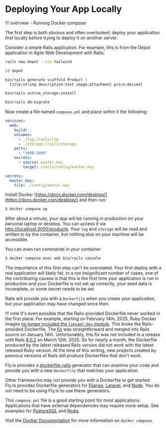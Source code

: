# Deploying Your App Locally

!!! overview
    - Running Docker compose

The first step is both obvious and often overlooked: deploy your application first locally before trying to deploy it on another server.

Consider a simple Rails application. For example, this is from the Depot application in Agile Web Development with Rails:

```sh
rails new depot --css tailwind

cd depot

bin/rails generate scaffold Product \
  title:string description:text image:attachment price:decimal

bin/rails active_storage:install

bin/rails db:migrate
```

Now create a file named `compose.yml` and place within it the following:

```yaml
services:
  web:
    build: .
    volumes:
      - ./log:/rails/log
      - ./storage:/rails/storage
    ports:
      - "3000:3000"
    secrets:
      - source: master_key
        target: /rails/config/master.key

secrets:
  master_key:
    file: ./config/master.key
```

Install Docker
[https://docs.docker.com/desktop/](https://docs.docker.com/desktop/)
and then run:

```sh
$ docker compose up
```

After about a minute, your app will be running in production on your personal laptop or desktop. You can access it via [http://localhost:3000/products](http://localhost:3000/products).
Your `log` and `storage` will be read and written to by the container, but nothing else on your machine will be accessible.

You can even run commands in your container:

```sh
$ docker compose exec web bin/rails console
```

The importance of this first step can't be overstated. Your first deploy with a real application will likely fail. In a not insignificant number of cases, one of the contributing causes is that this is the first time your application is run in production and your Dockerfile is not set up correctly, your seed data is incomplete, or some secret needs to be set.

Rails will provide you with a `Dockerfile` when you create your application, but your application may have changed since then.

!!! note
    It's even possible that the Rails-provided Dockerfile never worked in the first place. For example, starting on February 14th, 2025, Ruby Docker images [no longer included the `libyaml-dev` module](https://github.com/docker-library/ruby/pull/493).
    This broke the Rails-provided Dockerfile. The [fix](https://github.com/rails/rails/pull/54237) was straightforward
    and merged into Rails source on January 14th. Unfortunately, this fix was not included in a release until Rails [8.0.2](https://rubygems.org/gems/rails/versions/8.0.2) on March 12th, 2025. So for nearly a month, the Dockerfile produced by the latest released Rails version did not work with the latest released Ruby version. At the time of this writing, new projects created by previous versions of Rails still produce Dockerfiles that don't work.

Fly.io provides a [dockerfile-rails](https://github.com/fly-apps/dockerfile-rails?tab=readme-ov-file#overview)
generator that can examine your code and provide you with a new `Dockerfile` that matches your application.

Other frameworks may not provide you with a Dockerfile to get started. Fly.io provides Dockerfile generators for
[Django](https://github.com/fly-apps/dockerfile-django?tab=readme-ov-file#dockerfile-generator-for-django-projects),
[Laravel](https://github.com/fly-apps/dockerfile-laravel?tab=readme-ov-file#dockerfile-laravel), and
[Node](https://github.com/fly-apps/dockerfile-node?tab=readme-ov-file#overview).
You do not need to be using Fly.io to use these generators.

This `compose.yml` file is a good starting point for most applications.
Applications that have external dependencies may require more setup. See examples for [PostgreSQL](https://github.com/fly-apps/dockerfile-rails/blob/main/test/results/postgresql/docker-compose.yml)
and [Redis](https://github.com/fly-apps/dockerfile-rails/blob/main/test/results/redis/docker-compose.yml).

Visit the [Docker Documentation](https://docs.docker.com/compose/)
for more information on `docker compose`.